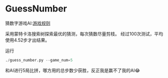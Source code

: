 # GuessNumber
猜数字游戏AI:[游戏规则](https://zh.wikipedia.org/wiki/%E7%8C%9C%E6%95%B0%E5%AD%97)

采用蒙特卡洛搜索树探索最优的猜测，每次猜数尽量剪枝。
经过100次测试，平均使用4.52步才出结果。

运行
```python
./guess_number.py --game_num=5 
```
和AI进行5局比拼，哪方用的总步数少获胜，反正我是赢不了我的AI😂

